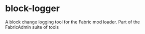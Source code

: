 # block-logger
 A block change logging tool for the Fabric mod loader. Part of the FabricAdmin suite of tools
